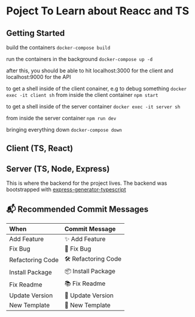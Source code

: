# Poject To Learn about Reacc and TS

## Getting Started

build the containers
`docker-compose build`

run the containers in the background
`docker-compose up -d`

after this, you should be able to hit localhost:3000 for the client and localhost:9000 for the API

to get a shell inside of the client conainer, e.g to debug something
`docker exec -it client sh`
from inside the client container
`npm start`

to get a shell inside of the server container
`docker exec -it server sh`

from inside the server container
`npm run dev`

bringing everything down
`docker-compose down`

## Client (TS, React)

## Server (TS, Node, Express)

This is where the backend for the project lives.
The backend was bootstrapped with [express-generator-typescript](https://github.com/ljlm0402/typescript-express-starter)

## 📬 Recommended Commit Messages

| When             | Commit Message     |
| :--------------- | :----------------- |
| Add Feature      | ✨ Add Feature     |
| Fix Bug          | 🐞 Fix Bug         |
| Refactoring Code | 🛠 Refactoring Code |
| Install Package  | 📦 Install Package |
| Fix Readme       | 📚 Fix Readme      |
| Update Version   | 🌼 Update Version  |
| New Template     | 🎉 New Template    |
